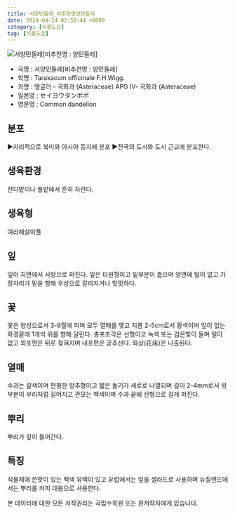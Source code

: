 ```yaml
---
title: 서양민들레_비추천명양민들레
date: 2024-04-24 02:52:44 +0800
category: [식물도감]
tag: [식물도감]
---
```




![서양민들레[비추천명 : 양민들레]](/fileUpload/plants/basic/Compositae/Taraxacum/10430/1_th2.JPG)
- 국명 : 서양민들레[비추천명 : 양민들레]
- 학명 : Taraxacum officinale F.H.Wigg.
- 과명 : 앵글러 - 국화과 (Asteraceae) APG Ⅳ- 국화과 (Asteraceae)
- 일본명 : セイヨウタンポポ
- 영문명 : Common dandelion


## 분포
▶지리적으로 북미와 아시아 등지에 분포▶전국의 도시와 도시 근교에 분포한다.
## 생육환경
잔디밭이나 풀밭에서 흔히 자란다.
## 생육형
여러해살이풀
## 잎
잎이 지면에서 사방으로 퍼진다. 잎은 타원형이고 밑부분이 좁으며 양면에 털이 없고 가장자리가 밑을 향해 우상으로 갈라지거나 밋밋하다.
## 꽃
꽃은 양성으로서 3-9월에 피며 모두 열매를 맺고 지름 2-5cm로서 황색이며 잎이 없는 화경끝에 1개씩 위를 향해 달린다. 총포조각은 선형이고 녹색 또는 검은빛이 돌며 털이 없고 외포편은 뒤로 젖혀지며 내포편은 곧추선다. 화상(花床)은 나출된다.
## 열매
수과는 갈색이며 편평한 방추형이고 짧은 돌기가 세로로 나열되며 길이 2-4mm로서 윗부분이 부리처럼 길어지고 관모는 백색이며 수과 끝에 산형으로 길게 퍼진다.
## 뿌리
뿌리가 깊이 들어간다.
## 특징
식물체에 쓴맛이 있는 백색 유액이 있고 유럽에서는 잎을 샐러드로 사용하며 뉴질랜드에서는 뿌리를 커피 대용으로 사용한다.






본 데이터에 대한 모든 저작권리는 국립수목원 또는 원저작자에게 있습니다.
